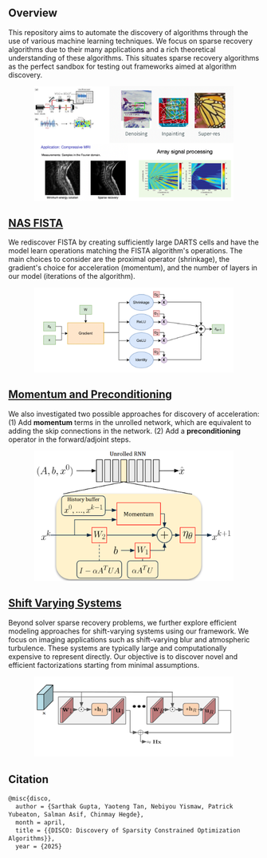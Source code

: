 ## Overview

This repository aims to automate the discovery of algorithms through the use of various machine learning techniques. We focus on sparse recovery algorithms due to their many applications and a rich theoretical understanding of these algorithms. This situates sparse recovery algorithms as the perfect sandbox for testing out frameworks aimed at algorithm discovery. 

<center>
<img src="images/motivation.png" alt= motivation width="400">
</center>

## [**NAS FISTA**](fista_nas)

We rediscover FISTA by creating sufficiently large DARTS cells and have the model learn operations matching the FISTA algorithm's operations. The main choices to consider are the proximal operator (shrinkage), the gradient's choice for acceleration (momentum), and the number of layers in our model (iterations of the algorithm). 

<center>
<img src="images/ISTA_NAS.drawio.png" alt= ista-nas width="400">
</center>


## [**Momentum and Preconditioning**](acceleration_discovery)
We also investigated two possible approaches for discovery of acceleration: (1) Add **momentum** terms in the unrolled network, which are equivalent to adding the skip connections in the network. (2) Add a **preconditioning** operator in the forward/adjoint steps.

<center>
<img src="images/acceleration/fig-acceleration.png" alt= “acceleration” width="400">
</center>

## [**Shift Varying Systems**](shift_varying)
Beyond solver sparse recovery problems, we further explore efficient modeling approaches for shift-varying systems using our framework. We focus on imaging applications such as shift-varying blur and atmospheric turbulence. These systems are typically large and computationally expensive to represent directly. Our objective is to discover novel and efficient factorizations starting from minimal assumptions.

<center>
<img src="images/fig-shift-varing.png" alt= shift-varing width="400">
</center>

## **Citation**
```
@misc{disco,
  author = {Sarthak Gupta, Yaoteng Tan, Nebiyou Yismaw, Patrick Yubeaton, Salman Asif, Chinmay Hegde},
  month = april,
  title = {{DISCO: Discovery of Sparsity Constrained Optimization Algorithms}},
  year = {2025}
```
